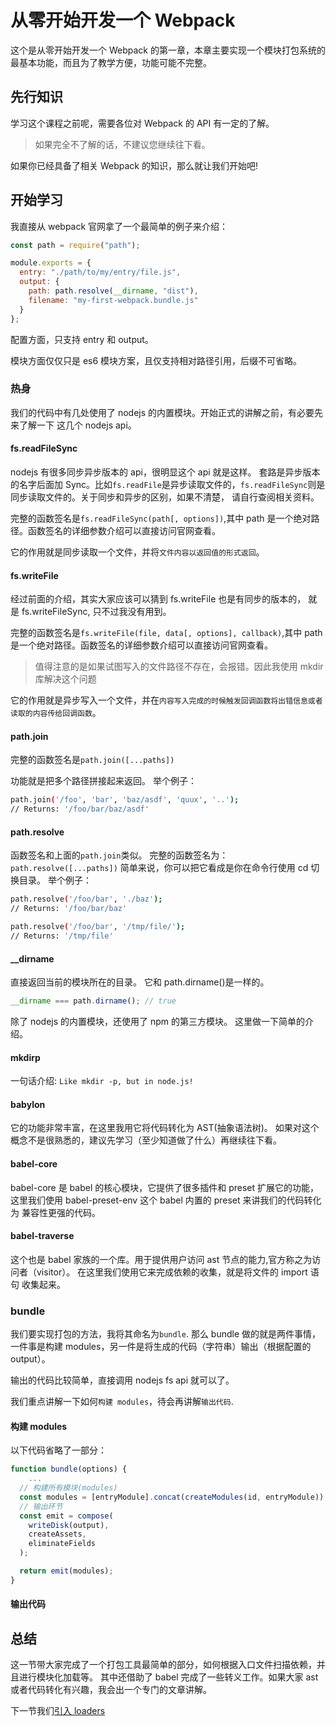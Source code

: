 # 从零开始开发一个 Webpack

这个是从零开始开发一个 Webpack 的第一章，本章主要实现一个模块打包系统的最基本功能，而且为了教学方便，功能可能不完整。

## 先行知识

学习这个课程之前呢，需要各位对 Webpack 的 API 有一定的了解。

> 如果完全不了解的话，不建议您继续往下看。

如果你已经具备了相关 Webpack 的知识，那么就让我们开始吧!

## 开始学习

我直接从 webpack 官网拿了一个最简单的例子来介绍：

```js
const path = require("path");

module.exports = {
  entry: "./path/to/my/entry/file.js",
  output: {
    path: path.resolve(__dirname, "dist"),
    filename: "my-first-webpack.bundle.js"
  }
};
```

配置方面，只支持 entry 和 output。

模块方面仅仅只是 es6 模块方案，且仅支持相对路径引用，后缀不可省略。

### 热身

我们的代码中有几处使用了 nodejs 的内置模块。开始正式的讲解之前，有必要先来了解一下 这几个 nodejs api。

#### fs.readFileSync

nodejs 有很多同步异步版本的 api，很明显这个 api 就是这样。
套路是异步版本的名字后面加 Sync。比如`fs.readFile`是异步读取文件的，`fs.readFileSync`则是同步读取文件的。关于同步和异步的区别，如果不清楚，
请自行查阅相关资料。

完整的函数签名是`fs.readFileSync(path[, options])`,其中 path 是一个绝对路径。函数签名的详细参数介绍可以直接访问官网查看。

它的作用就是同步读取一个文件，并将`文件内容以返回值的形式返回`。

#### fs.writeFile

经过前面的介绍，其实大家应该可以猜到 fs.writeFile 也是有同步的版本的，
就是 fs.writeFileSync, 只不过我没有用到。

完整的函数签名是`fs.writeFile(file, data[, options], callback)`,其中 path 是一个绝对路径。函数签名的详细参数介绍可以直接访问官网查看。

> 值得注意的是如果试图写入的文件路径不存在，会报错。因此我使用 mkdir 库解决这个问题

它的作用就是异步写入一个文件，并在`内容写入完成的时候触发回调函数将出错信息或者读取的内容传给回调函数`。

#### path.join

完整的函数签名是`path.join([...paths])`

功能就是把多个路径拼接起来返回。
举个例子：

```bash
path.join('/foo', 'bar', 'baz/asdf', 'quux', '..');
// Returns: '/foo/bar/baz/asdf'
```

#### path.resolve

函数签名和上面的`path.join`类似。 完整的函数签名为：`path.resolve([...paths])`
简单来说，你可以把它看成是你在命令行使用 cd 切换目录。
举个例子：

```bash
path.resolve('/foo/bar', './baz');
// Returns: '/foo/bar/baz'

path.resolve('/foo/bar', '/tmp/file/');
// Returns: '/tmp/file'
```

#### \_\_dirname

直接返回当前的模块所在的目录。 它和 path.dirname()是一样的。

```js
__dirname === path.dirname(); // true
```

除了 nodejs 的内置模块，还使用了 npm 的第三方模块。
这里做一下简单的介绍。

#### mkdirp

一句话介绍: `Like mkdir -p, but in node.js!`

#### babylon

它的功能非常丰富，在这里我用它将代码转化为 AST(抽象语法树)。
如果对这个概念不是很熟悉的，建议先学习（至少知道做了什么）再继续往下看。

#### babel-core

babel-core 是 babel 的核心模块，它提供了很多插件和 preset 扩展它的功能，
这里我们使用 babel-preset-env 这个 babel 内置的 preset 来讲我们的代码转化为
兼容性更强的代码。

#### babel-traverse

这个也是 babel 家族的一个库。用于提供用户访问 ast 节点的能力,官方称之为访问者（visitor）。 在这里我们使用它来完成依赖的收集，就是将文件的 import 语句 收集起来。

### bundle

我们要实现打包的方法，我将其命名为`bundle`.
那么 bundle 做的就是两件事情， 一件事是构建 modules，另一件是将生成的代码（字符串）输出（根据配置的 output）。

输出的代码比较简单，直接调用 nodejs fs api 就可以了。

我们重点讲解一下如何`构建 modules`，待会再讲解`输出代码`.

#### 构建 modules

以下代码省略了一部分：

```js
function bundle(options) {
    ...
  // 构建所有模块(modules)
  const modules = [entryModule].concat(createModules(id, entryModule));
  // 输出环节
  const emit = compose(
    writeDisk(output),
    createAssets,
    eliminateFields
  );

  return emit(modules);
}
```

#### 输出代码

## 总结

这一节带大家完成了一个打包工具最简单的部分，如何根据入口文件扫描依赖，并且进行模块化加载等。
其中还借助了 babel 完成了一些转义工作。如果大家 ast 或者代码转化有兴趣，我会出一个专门的文章讲解。

下一节我们[引入 loaders](https://github.com/azl397985856/mono-webpack/tree/lecture/part-2)
